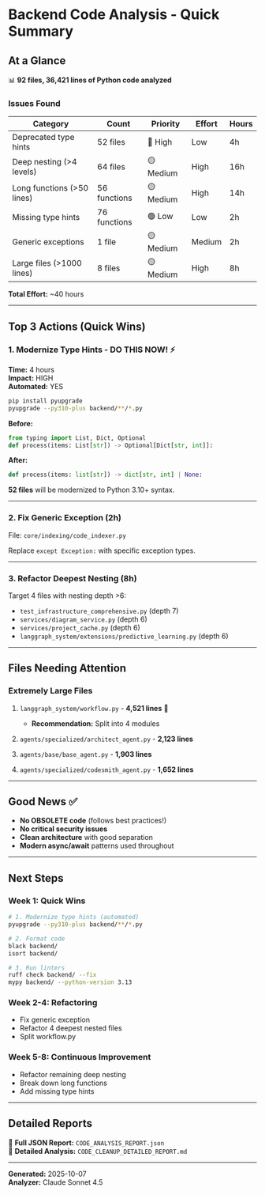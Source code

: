 # Backend Code Analysis - Quick Summary

## At a Glance

📊 **92 files, 36,421 lines of Python code analyzed**

### Issues Found

| Category | Count | Priority | Effort | Hours |
|----------|-------|----------|--------|-------|
| Deprecated type hints | 52 files | 🔴 High | Low | 4h |
| Deep nesting (>4 levels) | 64 files | 🟡 Medium | High | 16h |
| Long functions (>50 lines) | 56 functions | 🟡 Medium | High | 14h |
| Missing type hints | 76 functions | 🟢 Low | Low | 2h |
| Generic exceptions | 1 file | 🟡 Medium | Medium | 2h |
| Large files (>1000 lines) | 8 files | 🟡 Medium | High | 8h |

**Total Effort:** ~40 hours

---

## Top 3 Actions (Quick Wins)

### 1. Modernize Type Hints - DO THIS NOW! ⚡

**Time:** 4 hours  
**Impact:** HIGH  
**Automated:** YES

```bash
pip install pyupgrade
pyupgrade --py310-plus backend/**/*.py
```

**Before:**
```python
from typing import List, Dict, Optional
def process(items: List[str]) -> Optional[Dict[str, int]]:
```

**After:**
```python
def process(items: list[str]) -> dict[str, int] | None:
```

**52 files** will be modernized to Python 3.10+ syntax.

---

### 2. Fix Generic Exception (2h)

File: `core/indexing/code_indexer.py`

Replace `except Exception:` with specific exception types.

---

### 3. Refactor Deepest Nesting (8h)

Target 4 files with nesting depth >6:
- `test_infrastructure_comprehensive.py` (depth 7)
- `services/diagram_service.py` (depth 6)  
- `services/project_cache.py` (depth 6)
- `langgraph_system/extensions/predictive_learning.py` (depth 6)

---

## Files Needing Attention

### Extremely Large Files

1. `langgraph_system/workflow.py` - **4,521 lines** 🔴
   - **Recommendation:** Split into 4 modules

2. `agents/specialized/architect_agent.py` - **2,123 lines**
3. `agents/base/base_agent.py` - **1,903 lines**
4. `agents/specialized/codesmith_agent.py` - **1,652 lines**

---

## Good News ✅

- **No OBSOLETE code** (follows best practices!)
- **No critical security issues**
- **Clean architecture** with good separation
- **Modern async/await** patterns used throughout

---

## Next Steps

### Week 1: Quick Wins
```bash
# 1. Modernize type hints (automated)
pyupgrade --py310-plus backend/**/*.py

# 2. Format code
black backend/
isort backend/

# 3. Run linters
ruff check backend/ --fix
mypy backend/ --python-version 3.13
```

### Week 2-4: Refactoring
- Fix generic exception
- Refactor 4 deepest nested files
- Split workflow.py

### Week 5-8: Continuous Improvement
- Refactor remaining deep nesting
- Break down long functions
- Add missing type hints

---

## Detailed Reports

📄 **Full JSON Report:** `CODE_ANALYSIS_REPORT.json`  
📄 **Detailed Analysis:** `CODE_CLEANUP_DETAILED_REPORT.md`

---

**Generated:** 2025-10-07  
**Analyzer:** Claude Sonnet 4.5
